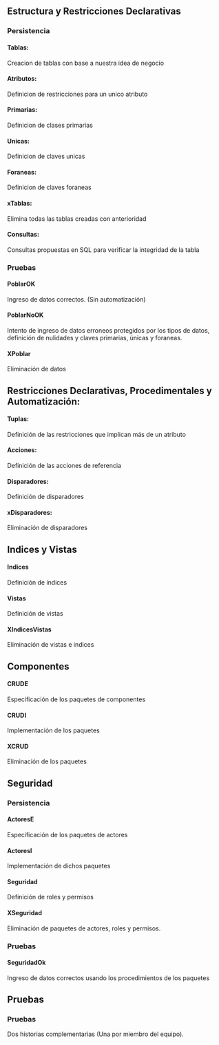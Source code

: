 ## Estructura y Restricciones Declarativas

### Persistencia

#### Tablas:
Creacion de tablas con base a nuestra idea de negocio

#### Atributos:
Definicion de restricciones para un unico atributo

#### Primarias:
Definicion de clases primarias

#### Unicas:
Definicion de claves unicas

#### Foraneas:
Definicion de claves foraneas

#### xTablas:
Elimina todas las tablas creadas con anterioridad

#### Consultas:
Consultas propuestas en SQL para verificar la integridad de la tabla

### Pruebas

#### PoblarOK
Ingreso de datos correctos. (Sin automatización)

#### PoblarNoOK
Intento de ingreso de datos erroneos protegidos por los tipos de datos, definición de nulidades y claves primarias, únicas y foraneas.

#### XPoblar
Eliminación de datos

## Restricciones Declarativas, Procedimentales y Automatización:

#### Tuplas:
Definición de las restricciones que implican más de un atributo

#### Acciones:
Definición de las acciones de referencia

#### Disparadores:
Definición de disparadores

#### xDisparadores:
Eliminación de disparadores

## Indices y Vistas

#### Indices
Definición de índices

#### Vistas
Definición de vistas

#### XIndicesVistas
Eliminación de vistas e indices

## Componentes

#### CRUDE
Especificación de los paquetes de componentes

#### CRUDI
Implementación de los paquetes 

#### XCRUD
Eliminación de los paquetes

## Seguridad

### Persistencia

#### ActoresE
Especificación de los paquetes de actores

#### ActoresI
Implementación de dichos paquetes

#### Seguridad
Definición de roles y permisos

#### XSeguridad
Eliminación de paquetes de actores, roles y permisos.

### Pruebas

#### SeguridadOk
Ingreso de datos correctos usando los procedimientos de los paquetes

## Pruebas

### Pruebas
Dos historias complementarias (Una por miembro del equipo).